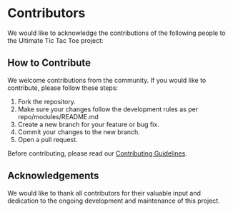 # Contributors

We would like to acknowledge the contributions of the following people to the Ultimate Tic Tac Toe project:

## How to Contribute

We welcome contributions from the community. If you would like to contribute, please follow these steps:

1. Fork the repository.
2. Make sure your changes follow the development rules as per repo/modules/README.md
3. Create a new branch for your feature or bug fix.
4. Commit your changes to the new branch.
5. Open a pull request.

Before contributing, please read our [Contributing Guidelines](./contributing_guidelines.md).

## Acknowledgements

We would like to thank all contributors for their valuable input and dedication to the ongoing development and maintenance of this project.
